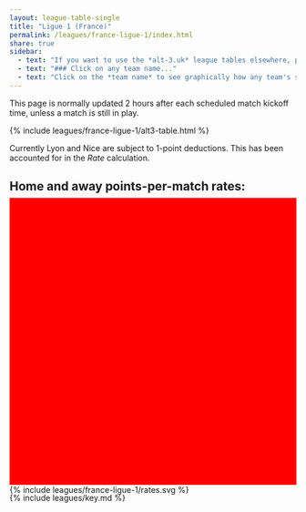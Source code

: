 ```yaml
---
layout: league-table-single
title: "Ligue 1 (France)"
permalink: /leagues/france-ligue-1/index.html
share: true
sidebar:
  - text: "If you want to use the *alt-3.uk* league tables elsewhere, please be sure to read the [License and Disclaimer](/about/license) page first."
  - text: "### Click on any team name..."
  - text: "Click on the *team name* to see graphically how any team's schedule strength evolves through the season."
---
```


<!-- The table below is as at the end of the 2020--2021 season. The _alt-3_ table for the new season will appear here in early November.  (Sorry for the delay, due to some local difficulties.) -->

This page is normally updated 2 hours after each scheduled match kickoff time, unless a match is still in play. 

{% include leagues/france-ligue-1/alt3-table.html %}

Currently Lyon and Nice are subject to 1-point deductions.  This has been accounted for in the _Rate_ calculation.


<style>
.svg-wrap {
    background-color:red;
    height:0;
    padding-top:100%; /* 350px/550px */
	margin-top:-10px;
    position: relative;
}

svg {
    background-color: white;
    height: 100%;
    display:block;
    width: 100%;
    position: absolute;
    top:0;
    left:0;
}
</style>

## Home and away points-per-match rates:

<div class="svg-wrap">
{% include leagues/france-ligue-1/rates.svg %}
</div>

{% include leagues/key.md %}
